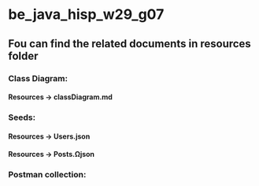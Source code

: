 # be_java_hisp_w29_g07
## Fou can find the related documents in resources folder
### Class Diagram: 
#### Resources -> classDiagram.md
### Seeds:
#### Resources -> Users.json
#### Resources -> Posts.Ωjson
### Postman collection: 
